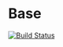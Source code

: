 # Base
[![Build Status](https://travis-ci.org/CatLabInteractive/base.svg?branch=master)](https://travis-ci.org/CatLabInteractive/base)